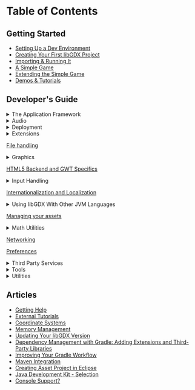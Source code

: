 # Table of Contents

## Getting Started
* [Setting Up a Dev Environment](/wiki/start/setup)
* [Creating Your First libGDX Project](/wiki/start/project-generation)
* [Importing & Running It](/wiki/start/import-and-running)
* [A Simple Game](/wiki/start/a-simple-game)
* [Extending the Simple Game](/wiki/start/simple-game-extended)
* [Demos & Tutorials](/wiki/start/demos-and-tutorials)

## Developer's Guide
<details><summary>The Application Framework</summary>
<div markdown="1">
  * [The Application Framework](/wiki/app/the-application-framework)
  * [The life-cycle](/wiki/app/the-life-cycle)
  * [Modules overview](/wiki/app/modules-overview)
  * [Starter classes and configuration](/wiki/app/starter-classes-and-configuration)
  * [Querying](/wiki/app/querying)
  * [Logging](/wiki/app/logging)
  * [Threading](/wiki/app/threading)
  * [Interfacing with platform specific code](/wiki/app/interfacing-with-platform-specific-code)
</div>
</details>

<details><summary>Audio</summary>
<div markdown="1">
* [Audio](/wiki/audio/audio)
* [Playing PCM audio](/wiki/audio/playing-pcm-audio)
* [Recording PCM audio](/wiki/audio/recording-pcm-audio)
* [Sound effects](/wiki/audio/sound-effects)
* [Streaming music](/wiki/audio/streaming-music)
</div>
</details>

<details><summary>Deployment</summary>
<div markdown="1">
* [Deploying Your Application](/wiki/deployment/deploying-your-application)
* [Bundling a JRE](/wiki/deployment/bundling-a-jre)
</div>
</details>

<details><summary>Extensions</summary>
<div markdown="1">
  * [Physics](/wiki/extensions/physics/physics)
    * [Bullet Physics](/wiki/extensions/physics/bullet/bullet-physics)
      * [Bullet Wrapper Contact callbacks](/wiki/extensions/physics/bullet/bullet-wrapper-contact-callbacks)
      * [Bullet Wrapper Custom classes](/wiki/extensions/physics/bullet/bullet-wrapper-custom-classes)
      * [Bullet Wrapper Debugging](/wiki/extensions/physics/bullet/bullet-wrapper-debugging)
      * [Bullet Wrapper Setup](/wiki/extensions/physics/bullet/bullet-wrapper-setup)
      * [Bullet Wrapper Using models](/wiki/extensions/physics/bullet/bullet-wrapper-using-models)
      * [Bullet Wrapper Using the wrapper](/wiki/extensions/physics/bullet/bullet-wrapper-using-the-wrapper)
    * [Box2d](/wiki/extensions/physics/box2d)
  * [Artificial Intelligence](/wiki/extensions/artificial-intelligence)
  * [Gdx freetype](/wiki/extensions/gdx-freetype)
  * [gdx pay](/wiki/extensions/gdx-pay)
  * [Third Party Extension Support](/wiki/extensions/third-party-extension-support)
</div>
</details>

[File handling](/wiki/file-handling)

<details><summary>Graphics</summary>
<div markdown="1">
  * [Graphics](/wiki/graphics/graphics)
  * 2D Graphics
    * Bitmap Fonts
      * [Bitmap fonts](/wiki/graphics/2d/fonts/bitmap-fonts)
      * [Color Markup Language](/wiki/graphics/2d/fonts/color-markup-language)
      * [Distance field fonts](/wiki/graphics/2d/fonts/distance-field-fonts)
    * Scene2d
      * [Scene2d.ui](/wiki/graphics/2d/scene2d/scene2d-ui)
      * [Scene2d](/wiki/graphics/2d/scene2d/scene2d)
      * [Skin](/wiki/graphics/2d/scene2d/skin)
      * [Table](/wiki/graphics/2d/scene2d/table)
    * [2D Animation](/wiki/graphics/2d/2d-animation)
    * [2D ParticleEffects](/wiki/graphics/2d/2d-particleeffects)
    * [Clipping, with the use of scissorstack](/wiki/graphics/2d/clipping-with-the-use-of-scissorstack)
    * [ImGui](/wiki/graphics/2d/imgui)
    * [Masking](/wiki/graphics/2d/masking)
    * [Ninepatches](/wiki/graphics/2d/ninepatches)
    * [Orthographic camera](/wiki/graphics/2d/orthographic-camera)
    * [Packing atlases at runtime](/wiki/graphics/2d/packing-atlases-at-runtime)
    * [Pixmaps](/wiki/graphics/2d/pixmaps)
    * [Spritebatch, Textureregions, and Sprites](/wiki/graphics/2d/spritebatch-textureregions-and-sprites)
    * [Texture Compression](/wiki/graphics/2d/texture-compression)
    * [Tile maps](/wiki/graphics/2d/tile-maps)
    * [Using textureatlases](/wiki/graphics/2d/using-textureatlases)
  * [3D Graphics](/wiki/graphics/3d/3d-graphics)
    * [3D animations and skinning](/wiki/graphics/3d/3d-animations-and-skinning)
    * [3D Particle Effects](/wiki/graphics/3d/3d-particle-effects)
    * [3D Picking](/wiki/graphics/3d/3d-picking)
    * [Decals](/wiki/graphics/3d/decals)
    * [Importing Blender models in LibGDX](/wiki/graphics/3d/importing-blender-models-in-libgdx)
    * [Material and environment](/wiki/graphics/3d/material-and-environment)
    * [ModelBatch](/wiki/graphics/3d/modelbatch)
    * [ModelBuilder, MeshBuilder and MeshPartBuilder](/wiki/graphics/3d/modelbuilder-meshbuilder-and-meshpartbuilder)
    * [ModelCache](/wiki/graphics/3d/modelcache)
    * [Models](/wiki/graphics/3d/models)
    * [Quick start](/wiki/graphics/3d/quick-start)
    * [Virtual Reality (VR)](/wiki/graphics/3d/virtual-reality)
  * OpenGL Utility Classes
    * [Frame buffer objects](/wiki/graphics/opengl-utils/frame-buffer-objects)
    * [Meshes](/wiki/graphics/opengl-utils/meshes)
    * [Rendering shapes](/wiki/graphics/opengl-utils/rendering-shapes)
    * [Shaders](/wiki/graphics/opengl-utils/shaders)
  * [Clearing the screen](/wiki/graphics/clearing-the-screen)
  * [Continuous and Non Continuous Rendering](/wiki/graphics/continuous-and-non-continuous-rendering)
  * [Integrating libgdx and the device camera](/wiki/graphics/integrating-libgdx-and-the-device-camera)
  * [OpenGL (ES) Support](/wiki/graphics/opengl-es-support)
  * [Profiling](/wiki/graphics/profiling)
  * [Querying and Configuring Graphics (monitors, display modes, vsync, display cutouts)](/wiki/graphics/querying-and-configuring-graphics)
  * [Taking a Screenshot](/wiki/graphics/taking-a-screenshot)
  * [Viewports](/wiki/graphics/viewports)
</div>
</details>

[HTML5 Backend and GWT Specifics](/wiki/html5-backend-and-gwt-specifics)


<details><summary>Input Handling</summary>
<div markdown="1">
  * [Input Handling](/wiki/input/input-handling)
  * [Accelerometer](/wiki/input/accelerometer)
  * [Back and menu key catching](/wiki/input/back-and-menu-key-catching)
  * [Compass](/wiki/input/compass)
  * [Configuration and Querying](/wiki/input/configuration-and-querying)
  * [Controllers](/wiki/input/controllers)
  * [Cursor Visibility and Catching](/wiki/input/cursor-visibility-and-catching)
  * [Event handling](/wiki/input/event-handling)
  * [Gesture detection](/wiki/input/gesture-detection)
  * [Gyroscope](/wiki/input/gyroscope)
  * [Mouse, Touch and Keyboard](/wiki/input/mouse-touch-and-keyboard)
  * [On screen keyboard](/wiki/input/on-screen-keyboard)
  * [Polling](/wiki/input/polling)
  * [Simple text input](/wiki/input/simple-text-input)
  * [Vibrator](/wiki/input/vibrator)
</div>
</details>

[Internationalization and Localization](/wiki/internationalization-and-localization)

<details><summary>Using libGDX With Other JVM Languages</summary>
<div markdown="1">
  * [Using libGDX With Other JVM Languages](/wiki/jvm-langs/using-libgdx-with-other-jvm-languages)
  * [Using libgdx with Clojure](/wiki/jvm-langs/using-libgdx-with-clojure)
  * [Using libGDX with Kotlin](/wiki/jvm-langs/using-libgdx-with-kotlin)
  * [Using libgdx with Python](/wiki/jvm-langs/using-libgdx-with-python)
  * [Using libgdx with Scala](/wiki/jvm-langs/using-libgdx-with-scala)
</div>
</details>

[Managing your assets](/wiki/managing-your-assets)

<details><summary>Math Utilities</summary>
<div markdown="1">
  * [Math Utilities](/wiki/math-utils/math-utilities)
  * [Circles, planes, rays, etc.](/wiki/math-utils/circles-planes-rays-etc)
  * [Interpolation](/wiki/math-utils/interpolation)
  * [Path interface and Splines](/wiki/math-utils/path-interface-and-splines)
  * [Vectors, matrices, quaternions](/wiki/math-utils/vectors-matrices-quaternions)
</div>
</details>

[Networking](/wiki/networking)

[Preferences](/wiki/preferences)

<details><summary>Third Party Services</summary>
<div markdown="1">
  * [Admob in libgdx](/wiki/third-party/admob-in-libgdx)
  * [Firebase in libGDX](/wiki/third-party/firebase-in-libgdx)
  * [Google Mobile Ads in Libgdx (replaces deprecated AdMob)](/wiki/third-party/google-mobile-ads-in-libgdx)
  * [Google Play Games Services in LibGDX](/wiki/third-party/google-play-games-services-in-libgdx)
  * [Pollfish in libgdx](/wiki/third-party/pollfish-in-libgdx)
  * [ProGuard DexGuard and libGDX](/wiki/third-party/proguard-dexguard-and-libgdx)
  * [Smaato in libGDX](/wiki/third-party/smaato-in-libgdx)
</div>
</details>

<details><summary>Tools</summary>
<div markdown="1">
  * [2D Particle Editor](/wiki/tools/2d-particle-editor)
  * [Flame](/wiki/graphics/3d/3d-particle-effects)
  * [Hiero](/wiki/tools/hiero)
  * [Overlap2D](/wiki/tools/overlap2d)
  * [Skin Composer](/wiki/tools/skin-composer)
  * [Texture packer](/wiki/tools/texture-packer)
</div>
</details>

<details><summary>Utilities</summary>
<div markdown="1">
* [Collections](/wiki/utils/collections)
* [jnigen](/wiki/utils/jnigen)
* [Reading and writing JSON](/wiki/utils/reading-and-writing-json)
* [Reading and writing XML](/wiki/utils/reading-and-writing-xml)
* [Reflection](/wiki/utils/reflection)
* [Saved game serialization](/wiki/utils/saved-game-serialization)
</div>
</details>

## Articles
* [Getting Help](/wiki/articles/getting-help)
* [External Tutorials](/wiki/articles/external-tutorials)
* [Coordinate Systems](/wiki/articles/coordinate-systems)
* [Memory Management](/wiki/articles/memory-management)
* [Updating Your libGDX Version](/wiki/articles/updating-libgdx)
* [Dependency Management with Gradle: Adding Extensions and Third-Party Libraries](/wiki/articles/dependency-management-with-gradle)
* [Improving Your Gradle Workflow](/wiki/articles/improving-workflow-with-gradle)
* [Maven Integration](/wiki/articles/maven-integration)
* [Creating Asset Project in Eclipse](/wiki/articles/creating-a-separate-assets-project-in-eclipse)
* [Java Development Kit - Selection](/wiki/articles/java-development-kit-selection)
* [Console Support?](/wiki/articles/console-support)
